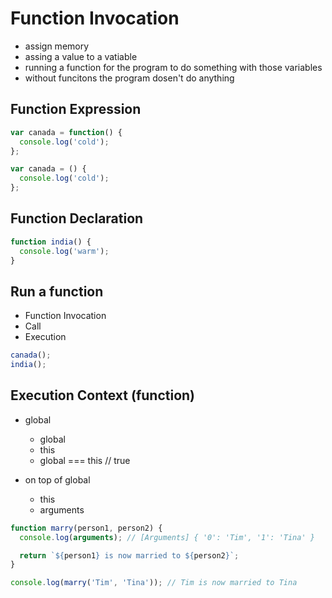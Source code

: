 # Function Invocation

- assign memory
- assing a value to a vatiable
- running a function for the program to do something with those variables
- without funcitons the program dosen't do anything

## Function Expression

```js
var canada = function() {
  console.log('cold');
};

var canada = () {
  console.log('cold');
};

```

## Function Declaration

```js
function india() {
  console.log('warm');
}
```

## Run a function

- Function Invocation
- Call
- Execution

```js
canada();
india();
```

## Execution Context (function)

- global

  - global
  - this
  - global === this // true

- on top of global
  - this
  - arguments

```js
function marry(person1, person2) {
  console.log(arguments); // [Arguments] { '0': 'Tim', '1': 'Tina' }

  return `${person1} is now married to ${person2}`;
}

console.log(marry('Tim', 'Tina')); // Tim is now married to Tina
```
